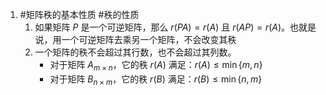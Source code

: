 1. #矩阵秩的基本性质 #秩的性质  
	1. 如果矩阵 $P$ 是一个可逆矩阵，那么 $r(PA) = r(A)$ 且 $r(AP) = r(A)$。也就是说，用一个可逆矩阵去乘另一个矩阵，不会改变其秩
	2. 一个矩阵的秩不会超过其行数，也不会超过其列数。
	    *   对于矩阵 $A_{m \times n}$，它的秩 $r(A)$ 满足：$r(A) \le \min\{m, n\}$
	    *   对于矩阵 $B_{n \times m}$，它的秩 $r(B)$ 满足：$r(B) \le \min\{n, m\}$
